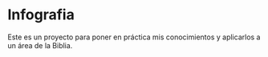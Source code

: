 # Infografia
Este es un proyecto para poner en práctica mis conocimientos y aplicarlos a un área de la Biblia.

